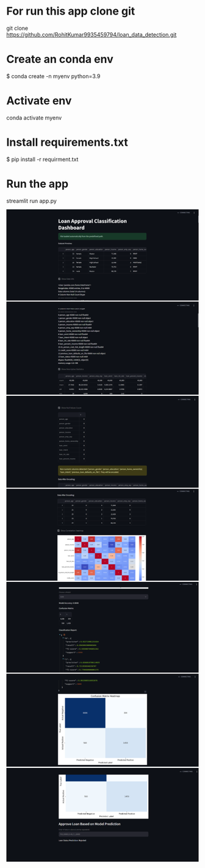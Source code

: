 # For run this app clone git
 git clone https://github.com/RohitKumar9935459794/loan_data_detection.git


# Create an conda env
$ conda create -n myenv python=3.9

# Activate env 
 conda activate myenv

# Install requirements.txt
$  pip install -r requirment.txt

# Run the app
streamlit run app.py


![alt text](la1.png) ![alt text](la2.png) ![alt text](la3.png) ![alt text](la4.png) ![alt text](la5.png) ![alt text](la6.png) ![alt text](la7.png)